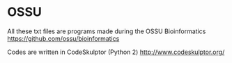 # OSSU

All these txt files are programs made during the OSSU Bioinformatics
https://github.com/ossu/bioinformatics

Codes are written in CodeSkulptor (Python 2)
http://www.codeskulptor.org/
